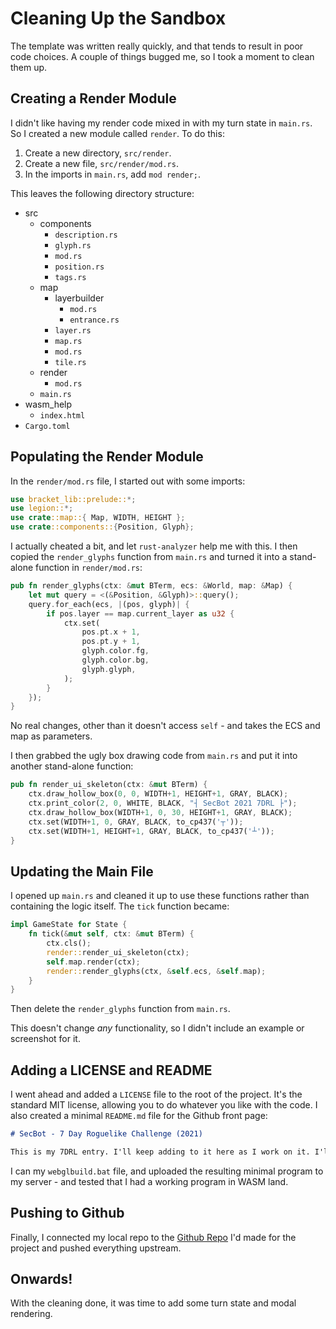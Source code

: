 # Cleaning Up the Sandbox

The template was written really quickly, and that tends to result in poor code choices. A couple of things bugged me, so I took a moment to clean them up.

## Creating a Render Module

I didn't like having my render code mixed in with my turn state in `main.rs`. So I created a new module called `render`. To do this:

1. Create a new directory, `src/render`.
2. Create a new file, `src/render/mod.rs`.
3. In the imports in `main.rs`, add `mod render;`.

This leaves the following directory structure:

* src
    * components
        * `description.rs`
        * `glyph.rs`
        * `mod.rs`
        * `position.rs`
        * `tags.rs`
    * map
        * layerbuilder
            * `mod.rs`
            * `entrance.rs`
        * `layer.rs`
        * `map.rs`
        * `mod.rs`
        * `tile.rs`
    * render
        * `mod.rs`
    * `main.rs`
* wasm_help
    * `index.html`
* `Cargo.toml`

## Populating the Render Module

In the `render/mod.rs` file, I started out with some imports:

~~~rust
use bracket_lib::prelude::*;
use legion::*;
use crate::map::{ Map, WIDTH, HEIGHT };
use crate::components::{Position, Glyph};
~~~

I actually cheated a bit, and let `rust-analyzer` help me with this. I then copied the `render_glyphs` function from `main.rs` and turned it into a stand-alone function in `render/mod.rs`:

~~~rust
pub fn render_glyphs(ctx: &mut BTerm, ecs: &World, map: &Map) {
    let mut query = <(&Position, &Glyph)>::query();
    query.for_each(ecs, |(pos, glyph)| {
        if pos.layer == map.current_layer as u32 {
            ctx.set(
                pos.pt.x + 1,
                pos.pt.y + 1,
                glyph.color.fg,
                glyph.color.bg,
                glyph.glyph,
            );
        }
    });
}
~~~

No real changes, other than it doesn't access `self` - and takes the ECS and map as parameters.

I then grabbed the ugly box drawing code from `main.rs` and put it into another stand-alone function:

~~~rust
pub fn render_ui_skeleton(ctx: &mut BTerm) {
    ctx.draw_hollow_box(0, 0, WIDTH+1, HEIGHT+1, GRAY, BLACK);
    ctx.print_color(2, 0, WHITE, BLACK, "┤ SecBot 2021 7DRL ├");
    ctx.draw_hollow_box(WIDTH+1, 0, 30, HEIGHT+1, GRAY, BLACK);
    ctx.set(WIDTH+1, 0, GRAY, BLACK, to_cp437('┬'));
    ctx.set(WIDTH+1, HEIGHT+1, GRAY, BLACK, to_cp437('┴'));
}
~~~

## Updating the Main File

I opened up `main.rs` and cleaned it up to use these functions rather than containing the logic itself. The `tick` function became:

~~~rust
impl GameState for State {
    fn tick(&mut self, ctx: &mut BTerm) {
        ctx.cls();
        render::render_ui_skeleton(ctx);
        self.map.render(ctx);
        render::render_glyphs(ctx, &self.ecs, &self.map);
    }
}
~~~

Then delete the `render_glyphs` function from `main.rs`.

This doesn't change *any* functionality, so I didn't include an example or screenshot for it.

## Adding a LICENSE and README

I went ahead and added a `LICENSE` file to the root of the project. It's the standard MIT license, allowing you to do whatever you like with the code. I also created a minimal `README.md` file for the Github front page:

~~~markdown
# SecBot - 7 Day Roguelike Challenge (2021)

This is my 7DRL entry. I'll keep adding to it here as I work on it. I'll keep a playable [WASM/WebGL Version](http://bfnightly.bracketproductions.com/secbot2021/) updated as well.
~~~

I can my `webglbuild.bat` file, and uploaded the resulting minimal program to my server - and tested that I had a working program in WASM land.

## Pushing to Github

Finally, I connected my local repo to the [Github Repo](https://github.com/thebracket/secbot-2021-7drl/) I'd made for the project and pushed everything upstream.

## Onwards!

With the cleaning done, it was time to add some turn state and modal rendering.